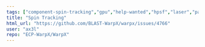 ```yaml
---
tags: ["component-spin-tracking","gpu","help-wanted","hpsf","laser","particle-in-cell","physics","pic","plasma","research","simulation"]
title: "Spin Tracking"
html_url: "https://github.com/BLAST-WarpX/warpx/issues/4766"
user: "ax3l"
repo: "ECP-WarpX/WarpX"
---
```



